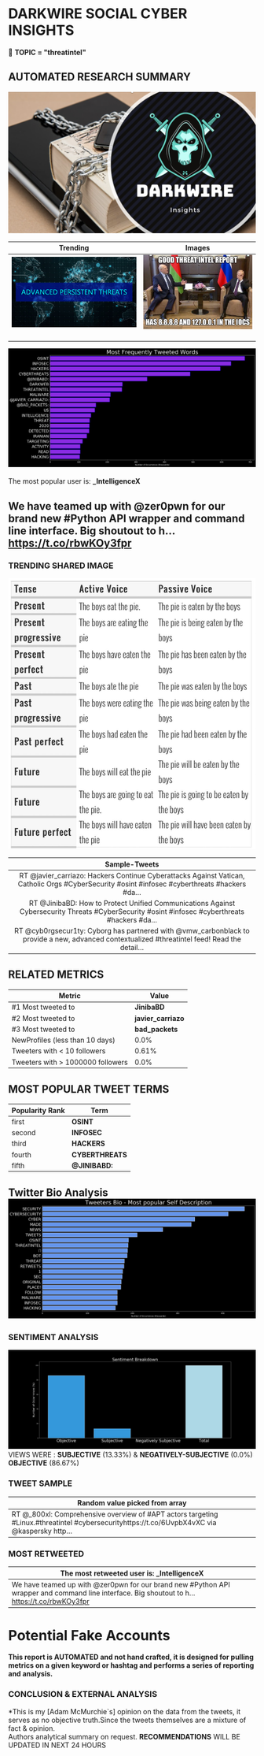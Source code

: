 # DARKWIRE SOCIAL CYBER INSIGHTS 
&#x1F34E; **TOPIC = "threatintel"**

## AUTOMATED RESEARCH SUMMARY
  ![image](darkLogo.png)   

|  Trending  |   Images | 
:-------------------------:|:-------------------------:
|  ![image](assets/threatintel/imageFile1.jpg)     <img width=200/> | ![image](assets/threatintel/imageFile2.jpg) <img width=200/> |   
 
 
![image](assets/threatintel/TWEETS.png)
<br></br>
The most popular user is: **_IntelligenceX**  
 

## We have teamed up with @zer0pwn for our brand new #Python API wrapper and command line interface. Big shoutout to h… https://t.co/rbwKOy3fpr 

  




### TRENDING SHARED IMAGE

![image](assets/threatintel/twitterPostedImage.png)



|                **Sample-Tweets**        |
| :-------------: |
| RT @javier_carriazo: Hackers Continue Cyberattacks Against Vatican, Catholic Orgs #CyberSecurity #osint #infosec #cyberthreats #hackers #da… |
| RT @JinibaBD: How to Protect Unified Communications Against Cybersecurity Threats #CyberSecurity #osint #infosec #cyberthreats #hackers #da… |
| RT @cyb0rgsecur1ty: Cyborg has partnered with @vmw_carbonblack to provide a new, advanced contextualized #threatintel feed! Read the detail… |

## RELATED METRICS<br>
| Metric | Value |
| ------------- | ------------- |
| #1 Most tweeted to  | **JinibaBD** |
| #2 Most tweeted to  | **javier_carriazo** |
| #3 Most tweeted to  | **bad_packets** |
| NewProfiles (less than 10 days) | 0.0%  |
| Tweeters with < 10 followers  | 0.61%|
| Tweeters with > 1000000 followers  | 0.0%  |



## MOST POPULAR TWEET TERMS 


| Popularity Rank  | Term |
| ------------- | ------------- |
| first  | **OSINT**  |
| second  | **INFOSEC**  |
| third  | **HACKERS** |
| fourth  | **CYBERTHREATS**  |
| fifth  | **@JINIBABD:**  |


## Twitter Bio Analysis![image](assets/threatintel/BIO.png)
### SENTIMENT ANALYSIS
![image](assets/threatintel/sentiment.png)
VIEWS WERE : **SUBJECTIVE**  (13.33%) & **NEGATIVELY-SUBJECTIVE** (0.0%) **OBJECTIVE** (86.67%)

### TWEET SAMPLE 
| Random value picked from array |
| ------------- |
|RT @_800xl: Comprehensive overview of #APT actors targeting #Linux.#threatintel #cybersecurityhttps://t.co/6UvpbX4vXC via @kaspersky http… |

### MOST RETWEETED 

| The most retweeted user is: **_IntelligenceX**  |
| ------------- |
| We have teamed up with @zer0pwn for our brand new #Python API wrapper and command line interface. Big shoutout to h… https://t.co/rbwKOy3fpr |

# Potential Fake Accounts
 

<b> This report is AUTOMATED and not hand crafted, it is designed for pulling metrics on a given keyword or hashtag and performs a series of reporting and analysis.</b>  
### CONCLUSION & EXTERNAL ANALYSIS

*This is my [Adam McMurchie`s] opinion on the data from the tweets, it serves as no objective truth.Since the tweets themselves are a mixture of fact & opinion.<br>
Authors analytical summary on request.
**RECOMMENDATIONS** WILL BE UPDATED IN NEXT  24 HOURS <br>
